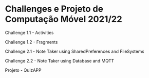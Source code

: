 # Challenges e Projeto de Computação Móvel 2021/22

Challenge 1.1 - Activities

Challenge 1.2 - Fragments

Challenge 2.1 - Note Taker using SharedPreferences and FileSystems

Challenge 2.2 - Note Taker using Database and MQTT

Projeto - QuizAPP
